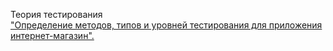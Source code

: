 Теория тестирования  
["Определение методов, типов и уровней тестирования для приложения интернет-магазин".](https://docs.google.com/spreadsheets/d/1Zgdf_rp9oy5O_vpfVKXCCv44j0lRE9Lq/edit?usp=sharing&ouid=105183295951662437792&rtpof=true&sd=true)
